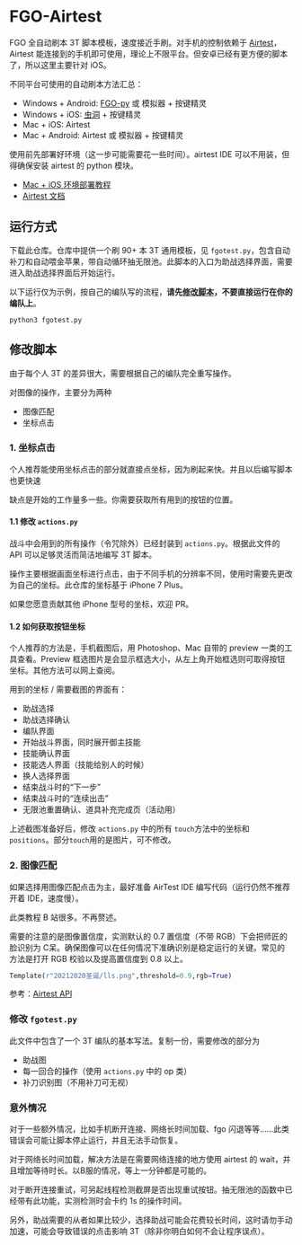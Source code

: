 # FGO-Airtest

FGO 全自动刷本 3T 脚本模板，速度接近手刷。对手机的控制依赖于 [Airtest](https://airtest.doc.io.netease.com/)，Airtest 能连接到的手机即可使用，理论上不限平台。但安卓已经有更方便的脚本了，所以这里主要针对 iOS。

不同平台可使用的自动刷本方法汇总：
- Windows + Android: [FGO-py](https://github.com/hgjazhgj/FGO-py) 或 模拟器 + 按键精灵
- Windows + iOS: [虫洞](https://wormhole.app/) + 按键精灵
- Mac + iOS: Airtest
- Mac + Android: Airtest 或 模拟器 + 按键精灵


使用前先部署好环境（这一步可能需要花一些时间）。airtest IDE 可以不用装，但得确保安装 airtest 的 python 模块。
- [Mac + iOS 环境部署教程](https://zhuanlan.zhihu.com/p/414629796)
- [Airtest 文档](https://airtest.doc.io.netease.com/tutorial/6_IOS_automated_testing/)

## 运行方式

下载此仓库。仓库中提供一个刷 90+ 本 3T 通用模板，见 `fgotest.py`，包含自动补刀和自动喂金苹果，带自动循环抽无限池。此脚本的入口为助战选择界面，需要进入助战选择界面后开始运行。

以下运行仅为示例，按自己的编队写的流程，**请先[修改脚本](#修改脚本)，不要直接运行在你的编队上**。

```shell
python3 fgotest.py
```

## 修改脚本

由于每个人 3T 的差异很大，需要根据自己的编队完全重写操作。

对图像的操作，主要分为两种
- 图像匹配
- 坐标点击

### 1. 坐标点击

个人推荐能使用坐标点击的部分就直接点坐标，因为刷起来快。并且以后编写脚本也更快速

缺点是开始的工作量多一些。你需要获取所有用到的按钮的位置。

#### 1.1 修改 `actions.py`

战斗中会用到的所有操作（令咒除外）已经封装到 `actions.py`。根据此文件的 API 可以足够灵活而简洁地编写 3T 脚本。

操作主要根据画面坐标进行点击，由于不同手机的分辨率不同，使用时需要先更改为自己的坐标。此仓库的坐标基于 iPhone 7 Plus。

如果您愿意贡献其他 iPhone 型号的坐标，欢迎 PR。

#### 1.2 如何获取按钮坐标
个人推荐的方法是，手机截图后，用 Photoshop、Mac 自带的 preview 一类的工具查看。Preview 框选图片是会显示框选大小，从左上角开始框选则可取得按钮坐标。其他方法可以网上查阅。

用到的坐标 / 需要截图的界面有：
- 助战选择
- 助战选择确认
- 编队界面
- 开始战斗界面，同时展开御主技能
- 技能确认界面
- 技能选人界面（技能给别人的时候）
- 换人选择界面
- 结束战斗时的“下一步”
- 结束战斗时的“连续出击”
- 无限池重置确认、道具补充完成页（活动用）

上述截图准备好后，修改 `actions.py` 中的所有 `touch`方法中的坐标和`positions`。部分`touch`用的是图片，可不修改。

### 2. 图像匹配

如果选择用图像匹配点击为主，最好准备 AirTest IDE 编写代码（运行仍然不推荐开着 IDE，速度慢）。

此类教程 B 站很多。不再赘述。

需要的注意的是图像置信度，实测默认的 0.7 置信度（不带 RGB）下会把师匠的脸识别为 C呆。确保图像可以在任何情况下准确识别是稳定运行的关键。常见的方法是打开 RGB 校验以及提高置信度到 0.8 以上。

```python
Template(r"20212020圣诞/lls.png",threshold=0.9,rgb=True)
```

参考：[Airtest API](https://airtest.readthedocs.io/zh_CN/latest/all_module/airtest.core.api.html)

### 修改 `fgotest.py`

此文件中包含了一个 3T 编队的基本写法。复制一份，需要修改的部分为

- 助战图
- 每一回合的操作（使用 `actions.py` 中的 op 类）
- 补刀识别图（不用补刀可无视）
### 意外情况

对于一些额外情况，比如手机断开连接、网络长时间加载、fgo 闪退等等……此类错误会可能让脚本停止运行，并且无法手动恢复。

对于网络长时间加载，解决方法是在需要网络连接的地方使用 airtest 的 wait，并且增加等待时长。以B服的情况，等上一分钟都是可能的。

对于断开连接重试，可另起线程检测截屏是否出现重试按钮。抽无限池的函数中已经带有此功能，实测检测时会卡约 1s 的操作时间。

另外，助战需要的从者如果比较少，选择助战可能会花费较长时间，这时请勿手动加速，可能会导致错误的点击影响 3T（除非你明白如何不会让程序误点）。